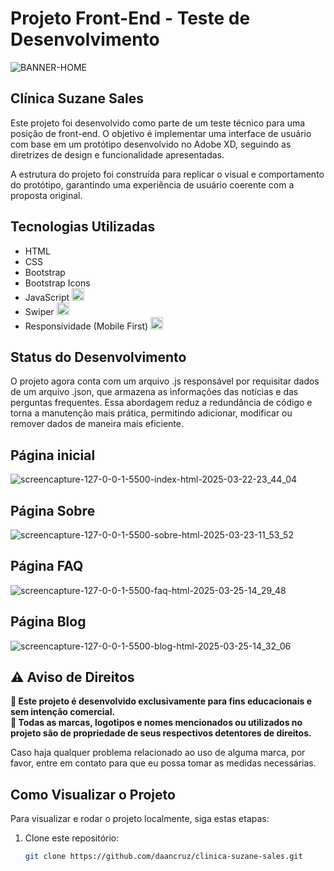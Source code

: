 # Projeto Front-End - Teste de Desenvolvimento
![BANNER-HOME](https://github.com/user-attachments/assets/6ad63542-7eed-469a-bebb-598290b92944)


## Clínica Suzane Sales

Este projeto foi desenvolvido como parte de um teste técnico para uma posição de front-end. O objetivo é implementar uma interface de usuário com base em um protótipo desenvolvido no Adobe XD, seguindo as diretrizes de design e funcionalidade apresentadas.

A estrutura do projeto foi construída para replicar o visual e comportamento do protótipo, garantindo uma experiência de usuário coerente com a proposta original.

## Tecnologias Utilizadas

- HTML
- CSS
- Bootstrap
- Bootstrap Icons
- JavaScript <img src="https://img.shields.io/badge/NEW-brightgreen" width="20">
- Swiper <img src="https://img.shields.io/badge/NEW-brightgreen" width="20">
- Responsividade (Mobile First) <img src="https://img.shields.io/badge/NEW-brightgreen" width="20">

## Status do Desenvolvimento

O projeto agora conta com um arquivo .js responsável por requisitar dados de um arquivo .json, que armazena as informações das notícias e das perguntas frequentes. Essa abordagem reduz a redundância de código e torna a manutenção mais prática, permitindo adicionar, modificar ou remover dados de maneira mais eficiente.


## Página inicial
![screencapture-127-0-0-1-5500-index-html-2025-03-22-23_44_04](https://github.com/user-attachments/assets/9e820517-9cd2-4090-9ccd-d8349abe8051)

## Página Sobre
![screencapture-127-0-0-1-5500-sobre-html-2025-03-23-11_53_52](https://github.com/user-attachments/assets/c4356a56-0ba6-4615-ad47-6aa94967caf9)

## Página FAQ
![screencapture-127-0-0-1-5500-faq-html-2025-03-25-14_29_48](https://github.com/user-attachments/assets/223da540-ba69-421d-a731-8cf9394dac9d)


## Página Blog
![screencapture-127-0-0-1-5500-blog-html-2025-03-25-14_32_06](https://github.com/user-attachments/assets/c30f3079-4cde-4834-8eec-dadb4f5241df)

## ⚠️ Aviso de Direitos  

**🚨 Este projeto é desenvolvido exclusivamente para fins educacionais e sem intenção comercial.**  
**📌 Todas as marcas, logotipos e nomes mencionados ou utilizados no projeto são de propriedade de seus respectivos detentores de direitos.**  

Caso haja qualquer problema relacionado ao uso de alguma marca, por favor, entre em contato para que eu possa tomar as medidas necessárias.  



## Como Visualizar o Projeto

Para visualizar e rodar o projeto localmente, siga estas etapas:

1. Clone este repositório:
   ```bash
   git clone https://github.com/daancruz/clinica-suzane-sales.git
